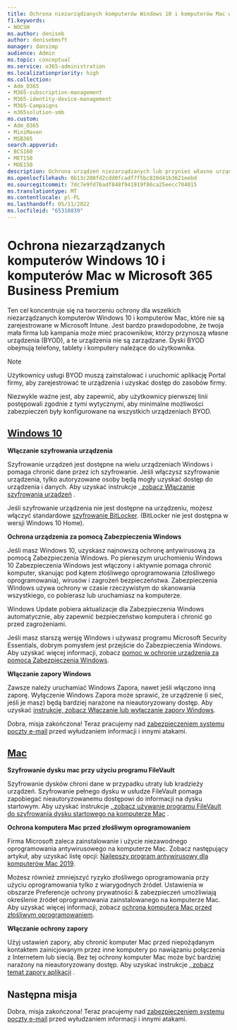 ```yaml
---
title: Ochrona niezarządzanych komputerów Windows 10 i komputerów Mac w Microsoft 365 Business Premium
f1.keywords:
- NOCSH
ms.author: deniseb
author: denisebmsft
manager: dansimp
audience: Admin
ms.topic: conceptual
ms.service: o365-administration
ms.localizationpriority: high
ms.collection:
- Adm_O365
- M365-subscription-management
- M365-identity-device-management
- M365-Campaigns
- m365solution-smb
ms.custom:
- Adm_O365
- MiniMaven
- MSB365
search.appverid:
- BCS160
- MET150
- MOE150
description: Ochrona urządzeń niezarządzanych lub przynieś własne urządzenia (BYOD) przed cyberatakami za pomocą Microsoft 365 Business Premium. Jak skonfigurować cyberbezpieczeństwo dla komputerów Windows i komputerów Mac.
ms.openlocfilehash: 0b13c208fd2cdd0fcadf7f5bc820d41b3621eebd
ms.sourcegitcommit: 7dc7e9fd76adf848f941919f86ca25eecc704015
ms.translationtype: MT
ms.contentlocale: pl-PL
ms.lasthandoff: 05/11/2022
ms.locfileid: "65318839"
---
```

# <a name="protect-unmanaged-windows-10-pcs-and-macs-in-microsoft-365-business-premium"></a>Ochrona niezarządzanych komputerów Windows 10 i komputerów Mac w Microsoft 365 Business Premium

Ten cel koncentruje się na tworzeniu ochrony dla wszelkich niezarządzanych komputerów Windows 10 i komputerów Mac, które nie są zarejestrowane w Microsoft Intune. Jest bardzo prawdopodobne, że twoja mała firma lub kampania może mieć pracowników, którzy przynoszą własne urządzenia (BYOD), a te urządzenia nie są zarządzane. Dyski BYOD obejmują telefony, tablety i komputery należące do użytkownika. 

>[!NOTE]
>Użytkownicy usługi BYOD muszą zainstalować i uruchomić aplikację Portal firmy, aby zarejestrować te urządzenia i uzyskać dostęp do zasobów firmy.

Niezwykle ważne jest, aby zapewnić, aby użytkownicy pierwszej linii postępowali zgodnie z tymi wytycznymi, aby minimalne możliwości zabezpieczeń były konfigurowane na wszystkich urządzeniach BYOD.

## <a name="windows-10"></a>[Windows 10](#tab/Windows10)

**Włączanie szyfrowania urządzenia**<p>
Szyfrowanie urządzeń jest dostępne na wielu urządzeniach Windows i pomaga chronić dane przez ich szyfrowanie. Jeśli włączysz szyfrowanie urządzenia, tylko autoryzowane osoby będą mogły uzyskać dostęp do urządzenia i danych. Aby uzyskać instrukcje [, zobacz Włączanie szyfrowania urządzeń](https://support.microsoft.com/help/4028713/windows-10-turn-on-device-encryption) .

 Jeśli szyfrowanie urządzenia nie jest dostępne na urządzeniu, możesz włączyć standardowe [szyfrowanie BitLocker](https://support.microsoft.com/help/4028713/windows-10-turn-on-device-encryption). (BitLocker nie jest dostępna w wersji Windows 10 Home). 

**Ochrona urządzenia za pomocą Zabezpieczenia Windows**<p>
Jeśli masz Windows 10, uzyskasz najnowszą ochronę antywirusową za pomocą Zabezpieczenia Windows. Po pierwszym uruchomieniu Windows 10 Zabezpieczenia Windows jest włączony i aktywnie pomaga chronić komputer, skanując pod kątem złośliwego oprogramowania (złośliwego oprogramowania), wirusów i zagrożeń bezpieczeństwa. Zabezpieczenia Windows używa ochrony w czasie rzeczywistym do skanowania wszystkiego, co pobierasz lub uruchamiasz na komputerze.

Windows Update pobiera aktualizacje dla Zabezpieczenia Windows automatycznie, aby zapewnić bezpieczeństwo komputera i chronić go przed zagrożeniami.

Jeśli masz starszą wersję Windows i używasz programu Microsoft Security Essentials, dobrym pomysłem jest przejście do Zabezpieczenia Windows. Aby uzyskać więcej informacji, zobacz [pomoc w ochronie urządzenia za pomocą Zabezpieczenia Windows](https://support.microsoft.com/help/17464/windows-10-help-protect-my-device-with-windows-security).

**Włączanie zapory Windows**<p>
Zawsze należy uruchamiać Windows Zapora, nawet jeśli włączono inną zaporę. Wyłączenie Windows Zapora może sprawić, że urządzenie (i sieć, jeśli je masz) będą bardziej narażone na nieautoryzowany dostęp. Aby uzyskać [instrukcje, zobacz Włączanie lub wyłączanie zapory Windows](https://support.microsoft.com/help/4028544/windows-10-turn-windows-defender-firewall-on-or-off).

Dobra, misja zakończona! Teraz pracujemy nad [zabezpieczeniem systemu poczty e-mail](m365bp-protect-email-overview.md) przed wyłudzaniem informacji i innymi atakami.

## <a name="mac"></a>[Mac](#tab/Mac)

**Szyfrowanie dysku mac przy użyciu programu FileVault**<p>
Szyfrowanie dysków chroni dane w przypadku utraty lub kradzieży urządzeń. Szyfrowanie pełnego dysku w usłudze FileVault pomaga zapobiegać nieautoryzowanemu dostępowi do informacji na dysku startowym. Aby uzyskać instrukcje [, zobacz używanie programu FileVault do szyfrowania dysku startowego na komputerze Mac](https://support.apple.com/HT204837) .

**Ochrona komputera Mac przed złośliwym oprogramowaniem**<p>
Firma Microsoft zaleca zainstalowanie i użycie niezawodnego oprogramowania antywirusowego na komputerze Mac. Zobacz następujący artykuł, aby uzyskać listę opcji: [Najlepszy program antywirusowy dla komputerów Mac 2019](https://www.macworld.co.uk/feature/mac-software/mac-antivirus-3672182/).

Możesz również zmniejszyć ryzyko złośliwego oprogramowania przy użyciu oprogramowania tylko z wiarygodnych źródeł. Ustawienia w obszarze Preferencje ochrony prywatności & zabezpieczeń umożliwiają określenie źródeł oprogramowania zainstalowanego na komputerze Mac. Aby uzyskać więcej informacji, zobacz [ochrona komputera Mac przed złośliwym oprogramowaniem](https://support.apple.com/kb/PH25087).

**Włączanie ochrony zapory**<p>
Użyj ustawień zapory, aby chronić komputer Mac przed niepożądanym kontaktem zainicjowanym przez inne komputery po nawiązaniu połączenia z Internetem lub siecią. Bez tej ochrony komputer Mac może być bardziej narażony na nieautoryzowany dostęp. Aby uzyskać instrukcje [, zobacz temat zapory aplikacji](https://support.apple.com/HT201642) .

## <a name="next-mission"></a>Następna misja

Dobra, misja zakończona! Teraz pracujemy nad [zabezpieczeniem systemu poczty e-mail](m365bp-protect-email-overview.md) przed wyłudzaniem informacji i innymi atakami.

